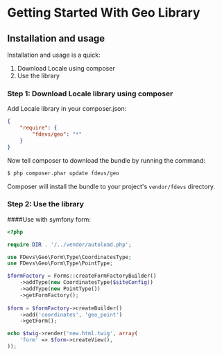 Getting Started With Geo Library
=================================

## Installation and usage

Installation and usage is a quick:

1. Download Locale using composer
2. Use the library


### Step 1: Download Locale library using composer

Add Locale library in your composer.json:

```json
{
    "require": {
        "fdevs/geo": "*"
    }
}
```

Now tell composer to download the bundle by running the command:

``` bash
$ php composer.phar update fdevs/geo
```

Composer will install the bundle to your project's `vendor/fdevs` directory.


### Step 2: Use the library

####Use with symfony form:

```php
<?php

require DIR . '/../vendor/autoload.php';

use FDevs\Geo\Form\Type\CoordinatesType;
use FDevs\Geo\Form\Type\PointType;

$formFactory = Forms::createFormFactoryBuilder()
    ->addType(new CoordinatesType($siteConfig))
    ->addType(new PointType())
    ->getFormFactory();
    
$form = $formFactory->createBuilder()
    ->add('coordinates', 'geo_point')
    ->getForm();

echo $twig->render('new.html.twig', array(
    'form' => $form->createView(),
));
```

